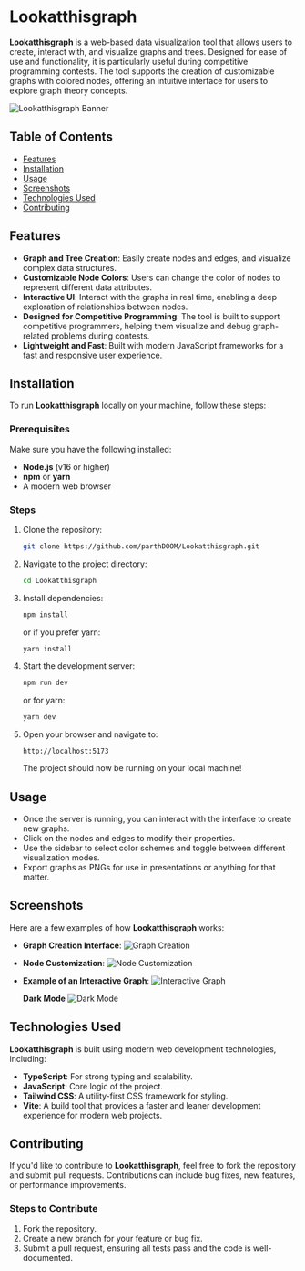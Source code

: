# Lookatthisgraph

**Lookatthisgraph** is a web-based data visualization tool that allows users to create, interact with, and visualize graphs and trees. Designed for ease of use and functionality, it is particularly useful during competitive programming contests. The tool supports the creation of customizable graphs with colored nodes, offering an intuitive interface for users to explore graph theory concepts.

![Lookatthisgraph Banner](screenshots/page.png)

## Table of Contents

- [Features](#features)
- [Installation](#installation)
- [Usage](#usage)
- [Screenshots](#screenshots)
- [Technologies Used](#technologies-used)
- [Contributing](#contributing)

## Features

- **Graph and Tree Creation**: Easily create nodes and edges, and visualize complex data structures.
- **Customizable Node Colors**: Users can change the color of nodes to represent different data attributes.
- **Interactive UI**: Interact with the graphs in real time, enabling a deep exploration of relationships between nodes.
- **Designed for Competitive Programming**: The tool is built to support competitive programmers, helping them visualize and debug graph-related problems during contests.
- **Lightweight and Fast**: Built with modern JavaScript frameworks for a fast and responsive user experience.

## Installation

To run **Lookatthisgraph** locally on your machine, follow these steps:

### Prerequisites

Make sure you have the following installed:

- **Node.js** (v16 or higher)
- **npm** or **yarn**
- A modern web browser

### Steps

1. Clone the repository:

   ```bash
   git clone https://github.com/parthDOOM/Lookatthisgraph.git
   ```

2. Navigate to the project directory:

   ```bash
   cd Lookatthisgraph
   ```

3. Install dependencies:

   ```bash
   npm install
   ```

   or if you prefer yarn:

   ```bash
   yarn install
   ```

4. Start the development server:

   ```bash
   npm run dev
   ```

   or for yarn:

   ```bash
   yarn dev
   ```

5. Open your browser and navigate to:

   ```
   http://localhost:5173
   ```

   The project should now be running on your local machine!

## Usage

- Once the server is running, you can interact with the interface to create new graphs.
- Click on the nodes and edges to modify their properties.
- Use the sidebar to select color schemes and toggle between different visualization modes.
- Export graphs as PNGs for use in presentations or anything for that matter.

## Screenshots

Here are a few examples of how **Lookatthisgraph** works:

- **Graph Creation Interface**:
  ![Graph Creation](screenshots/graph_interface.png)

- **Node Customization**:
  ![Node Customization](screenshots/node_interface.png)

- **Example of an Interactive Graph**:
  ![Interactive Graph](screenshots/sample.png)

  **Dark Mode**
  ![Dark Mode](screenshots/dark.png)

## Technologies Used

**Lookatthisgraph** is built using modern web development technologies, including:

- **TypeScript**: For strong typing and scalability.
- **JavaScript**: Core logic of the project.
- **Tailwind CSS**: A utility-first CSS framework for styling.
- **Vite**: A build tool that provides a faster and leaner development experience for modern web projects.

## Contributing

If you'd like to contribute to **Lookatthisgraph**, feel free to fork the repository and submit pull requests. Contributions can include bug fixes, new features, or performance improvements.

### Steps to Contribute

1. Fork the repository.
2. Create a new branch for your feature or bug fix.
3. Submit a pull request, ensuring all tests pass and the code is well-documented.
